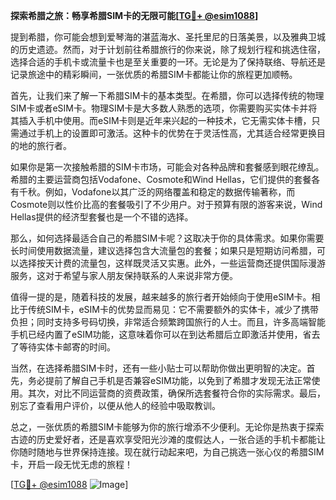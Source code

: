 **探索希腊之旅：畅享希腊SIM卡的无限可能[[TG💪+ @esim1088](https://t.me/s/esim1088)]**

提到希腊，你可能会想到爱琴海的湛蓝海水、圣托里尼的日落美景，以及雅典卫城的历史遗迹。然而，对于计划前往希腊旅行的你来说，除了规划行程和挑选住宿，选择合适的手机卡或流量卡也是至关重要的一环。无论是为了保持联络、导航还是记录旅途中的精彩瞬间，一张优质的希腊SIM卡都能让你的旅程更加顺畅。

首先，让我们来了解一下希腊SIM卡的基本类型。在希腊，你可以选择传统的物理SIM卡或者eSIM卡。物理SIM卡是大多数人熟悉的选项，你需要购买实体卡并将其插入手机中使用。而eSIM卡则是近年来兴起的一种技术，它无需实体卡槽，只需通过手机上的设置即可激活。这种卡的优势在于灵活性高，尤其适合经常更换目的地的旅行者。

如果你是第一次接触希腊的SIM卡市场，可能会对各种品牌和套餐感到眼花缭乱。希腊的主要运营商包括Vodafone、Cosmote和Wind Hellas，它们提供的套餐各有千秋。例如，Vodafone以其广泛的网络覆盖和稳定的数据传输著称，而Cosmote则以性价比高的套餐吸引了不少用户。对于预算有限的游客来说，Wind Hellas提供的经济型套餐也是一个不错的选择。

那么，如何选择最适合自己的希腊SIM卡呢？这取决于你的具体需求。如果你需要长时间使用数据流量，建议选择包含大流量包的套餐；如果只是短期访问希腊，可以选择按天计费的流量包，这样既灵活又实惠。此外，一些运营商还提供国际漫游服务，这对于希望与家人朋友保持联系的人来说非常方便。

值得一提的是，随着科技的发展，越来越多的旅行者开始倾向于使用eSIM卡。相比于传统SIM卡，eSIM卡的优势显而易见：它不需要额外的实体卡，减少了携带负担；同时支持多号码切换，非常适合频繁跨国旅行的人士。而且，许多高端智能手机已经内置了eSIM功能，这意味着你可以在到达希腊后立即激活并使用，省去了等待实体卡邮寄的时间。

当然，在选择希腊SIM卡时，还有一些小贴士可以帮助你做出更明智的决定。首先，务必提前了解自己手机是否兼容eSIM功能，以免到了希腊才发现无法正常使用。其次，对比不同运营商的资费政策，确保所选套餐符合你的实际需求。最后，别忘了查看用户评价，以便从他人的经验中吸取教训。

总之，一张优质的希腊SIM卡能够为你的旅行增添不少便利。无论你是热衷于探索古迹的历史爱好者，还是喜欢享受阳光沙滩的度假达人，一张合适的手机卡都能让你随时随地与世界保持连接。现在就行动起来吧，为自己挑选一张心仪的希腊SIM卡，开启一段无忧无虑的旅程！

[[TG💪+ @esim1088](https://t.me/s/esim1088) ![Image](https://i.postimg.cc/4NQfJmqS/Snipaste-2025-05-13-00-14-12.png)]